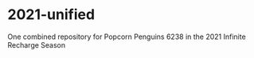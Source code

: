 # 2021-unified
 One combined repository for Popcorn Penguins 6238 in the 2021 Infinite Recharge Season

